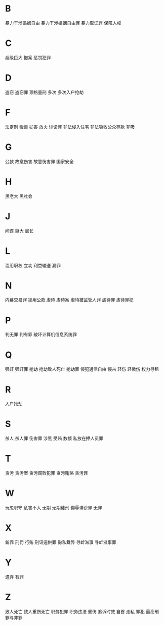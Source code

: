 
# B

暴力干涉婚姻自由
暴力干涉婚姻自由罪
暴力取证罪
保障人权

# C

超级巨大
撤案
惩罚犯罪

# D

盗窃
盗窃罪
顶格量刑
多次
多次入户抢劫

# F

法定刑
贩毒
妨害
放火
诽谤罪
非法侵入住宅
非法吸收公众存款
非吸

# G

公款
故意伤害
故意伤害罪
国家安全

# H

黑老大
黑社会

# J

间谍
巨大
局长

# L

滥用职权
立功
利益输送
漏罪

# N

内幕交易罪
挪用公款
虐待
虐待案
虐待被监管人罪
虐待罪
虐待罪犯

# P

判无罪
判有罪
破坏计算机信息系统罪

# Q

强奸
强奸罪
抢劫
抢劫致人死亡
抢劫罪
侵犯通信自由
侵占
轻伤
轻微伤
权力寻租

# R

入户抢劫

# S

杀人
杀人罪
伤害罪
涉黑
受贿
数额
私放在押人员罪

# T

贪污
贪污案
贪污腐败犯罪
贪污贿赂
贪污罪

# W

玩忽职守
危害不大
无期
无期徒刑
侮辱诽谤罪
无罪

# X

新罪
刑罚
行贿
刑讯逼供罪
徇私舞弊
寻衅滋事
寻衅滋事罪

# Y

遗弃
有罪

# Z

致人死亡
致人重伤死亡
职务犯罪
职务违法
重伤
追诉时效
自首
走私
罪犯
最高刑
罪与非罪

